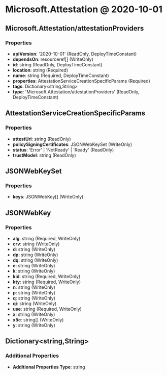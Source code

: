 # Microsoft.Attestation @ 2020-10-01

## Microsoft.Attestation/attestationProviders
### Properties
* **apiVersion**: '2020-10-01' (ReadOnly, DeployTimeConstant)
* **dependsOn**: resourceref[] (WriteOnly)
* **id**: string (ReadOnly, DeployTimeConstant)
* **location**: string (Required)
* **name**: string (Required, DeployTimeConstant)
* **properties**: AttestationServiceCreationSpecificParams (Required)
* **tags**: Dictionary<string,String>
* **type**: 'Microsoft.Attestation/attestationProviders' (ReadOnly, DeployTimeConstant)

## AttestationServiceCreationSpecificParams
### Properties
* **attestUri**: string (ReadOnly)
* **policySigningCertificates**: JSONWebKeySet (WriteOnly)
* **status**: 'Error' | 'NotReady' | 'Ready' (ReadOnly)
* **trustModel**: string (ReadOnly)

## JSONWebKeySet
### Properties
* **keys**: JSONWebKey[] (WriteOnly)

## JSONWebKey
### Properties
* **alg**: string (Required, WriteOnly)
* **crv**: string (WriteOnly)
* **d**: string (WriteOnly)
* **dp**: string (WriteOnly)
* **dq**: string (WriteOnly)
* **e**: string (WriteOnly)
* **k**: string (WriteOnly)
* **kid**: string (Required, WriteOnly)
* **kty**: string (Required, WriteOnly)
* **n**: string (WriteOnly)
* **p**: string (WriteOnly)
* **q**: string (WriteOnly)
* **qi**: string (WriteOnly)
* **use**: string (Required, WriteOnly)
* **x**: string (WriteOnly)
* **x5c**: string[] (WriteOnly)
* **y**: string (WriteOnly)

## Dictionary<string,String>
### Additional Properties
* **Additional Properties Type**: string

